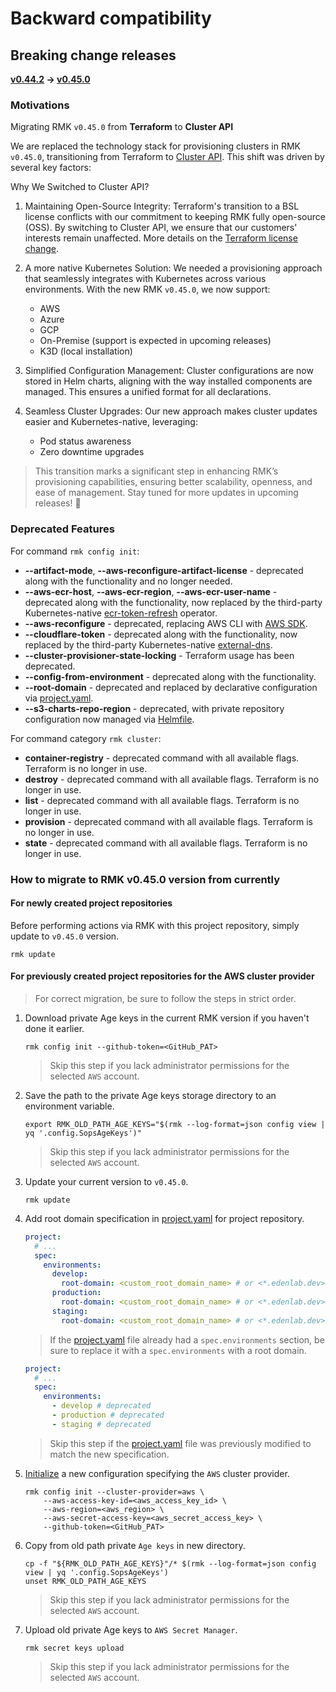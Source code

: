 # Backward compatibility

## Breaking change releases

**[v0.44.2](https://github.com/edenlabllc/rmk/releases/tag/v0.44.2) -> [v0.45.0](https://github.com/edenlabllc/rmk/releases/tag/v0.45.0)**

### Motivations

Migrating RMK `v0.45.0` from **Terraform** to **Cluster API**

We are replaced the technology stack for provisioning clusters in RMK `v0.45.0`, transitioning from Terraform to [Cluster API](https://cluster-api.sigs.k8s.io/). 
This shift was driven by several key factors:

Why We Switched to Cluster API?

1. Maintaining Open-Source Integrity:
   Terraform's transition to a BSL license conflicts with our commitment to keeping RMK fully open-source (OSS). 
   By switching to Cluster API, we ensure that our customers' interests remain unaffected.
   More details on the [Terraform license change](https://www.hashicorp.com/license-faq).

2. A more native Kubernetes Solution:
   We needed a provisioning approach that seamlessly integrates with Kubernetes across various environments. 
   With the new RMK `v0.45.0`, we now support:

   - AWS
   - Azure
   - GCP
   - On-Premise (support is expected in upcoming releases)
   - K3D (local installation)
   
3. Simplified Configuration Management:
   Cluster configurations are now stored in Helm charts, aligning with the way installed components are managed. 
   This ensures a unified format for all declarations.

4. Seamless Cluster Upgrades:
   Our new approach makes cluster updates easier and Kubernetes-native, leveraging:

   - Pod status awareness
   - Zero downtime upgrades

> This transition marks a significant step in enhancing RMK’s provisioning capabilities, ensuring better scalability, 
> openness, and ease of management. Stay tuned for more updates in upcoming releases! 🚀

### Deprecated Features

For command `rmk config init`:

- **--artifact-mode**, **--aws-reconfigure-artifact-license** - deprecated along with the functionality and no longer needed.
- **--aws-ecr-host**, **--aws-ecr-region**, **--aws-ecr-user-name** - deprecated along with the functionality, 
  now replaced by the third-party Kubernetes-native 
  [ecr-token-refresh](https://github.com/edenlabllc/ecr-token-refresh.operators.infra) operator.
- **--aws-reconfigure** - deprecated, replacing AWS CLI with [AWS SDK](https://github.com/aws/aws-sdk-go-v2).
- **--cloudflare-token** - deprecated along with the functionality, now replaced by the third-party 
  Kubernetes-native [external-dns](https://github.com/kubernetes-sigs/external-dns).
- **--cluster-provisioner-state-locking** - Terraform usage has been deprecated.
- **--config-from-environment** - deprecated along with the functionality. 
- **--root-domain** - deprecated and replaced by declarative configuration via 
  [project.yaml](configuration/project-management/preparation-of-project-repository.md#projectyaml).
- **--s3-charts-repo-region** - deprecated, with private repository configuration now managed via 
  [Helmfile](https://helmfile.readthedocs.io/en/latest/#configuration).

For command category `rmk cluster`:

- **container-registry** - deprecated command with all available flags. Terraform is no longer in use.
- **destroy** - deprecated command with all available flags. Terraform is no longer in use.
- **list** - deprecated command with all available flags. Terraform is no longer in use.
- **provision** - deprecated command with all available flags. Terraform is no longer in use.
- **state** - deprecated command with all available flags. Terraform is no longer in use.

### How to migrate to RMK v0.45.0 version from currently

#### For newly created project repositories

Before performing actions via RMK with this project repository, simply update to `v0.45.0` version.

```shell
rmk update
```

#### For previously created project repositories for the AWS cluster provider

> For correct migration, be sure to follow the steps in strict order.

1. Download private Age keys in the current RMK version if you haven't done it earlier.

   ```shell
   rmk config init --github-token=<GitHub_PAT>
   ```

   > Skip this step if you lack administrator permissions for the selected `AWS` account.

2. Save the path to the private Age keys storage directory to an environment variable.

   ```shell
   export RMK_OLD_PATH_AGE_KEYS="$(rmk --log-format=json config view | yq '.config.SopsAgeKeys')"
   ```

   > Skip this step if you lack administrator permissions for the selected `AWS` account.

3. Update your current version to `v0.45.0`.

   ```shell
   rmk update
   ```

4. Add root domain specification in [project.yaml](configuration/project-management/preparation-of-project-repository.md#projectyaml) 
   for project repository.

   ```yaml
   project:
     # ...
     spec:
       environments:
         develop:
           root-domain: <custom_root_domain_name> # or <*.edenlab.dev> if you member Edenlab team
         production:
           root-domain: <custom_root_domain_name> # or <*.edenlab.dev> if you member Edenlab team
         staging:
           root-domain: <custom_root_domain_name> # or <*.edenlab.dev> if you member Edenlab team
   ```
   
   > If the [project.yaml](configuration/project-management/preparation-of-project-repository.md#projectyaml) file 
   > already had a `spec.environments` section, be sure to replace it with a `spec.environments` with a root domain. 
   
   ```yaml
   project:
     # ...
     spec:
       environments:
         - develop # deprecated
         - production # deprecated
         - staging # deprecated
   ```

   > Skip this step if the [project.yaml](configuration/project-management/preparation-of-project-repository.md#projectyaml) 
   > file was previously modified to match the new specification.

5. [Initialize](configuration/configuration-management/init-aws-provider.md#configuration-of-aws) a new configuration 
   specifying the `AWS` cluster provider. 

   ```shell
   rmk config init --cluster-provider=aws \
       --aws-access-key-id=<aws_access_key_id> \
       --aws-region=<aws_region> \
       --aws-secret-access-key=<aws_secret_access_key> \
       --github-token=<GitHub_PAT>
   ```

6. Copy from old path private `Age keys` in new directory.

   ```shell
   cp -f "${RMK_OLD_PATH_AGE_KEYS}"/* $(rmk --log-format=json config view | yq '.config.SopsAgeKeys')
   unset RMK_OLD_PATH_AGE_KEYS
   ```

   > Skip this step if you lack administrator permissions for the selected `AWS` account.

7. Upload old private Age keys to `AWS Secret Manager`.

   ```shell
   rmk secret keys upload
   ```
   
   > Skip this step if you lack administrator permissions for the selected `AWS` account. 
